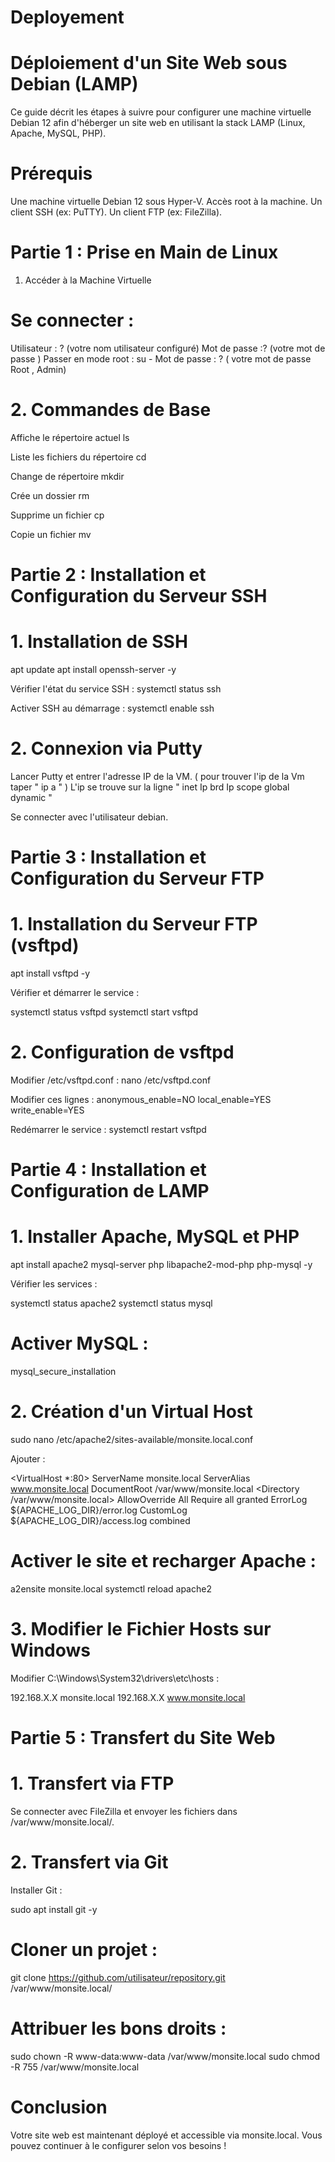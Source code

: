 # Deployement

# Déploiement d'un Site Web sous Debian (LAMP)

Ce guide décrit les étapes à suivre pour configurer une machine virtuelle Debian 12 afin d'héberger un site web en utilisant la stack LAMP (Linux, Apache, MySQL, PHP).

# Prérequis

Une machine virtuelle Debian 12 sous Hyper-V.
Accès root à la machine.
Un client SSH (ex: PuTTY).
Un client FTP (ex: FileZilla).

# Partie 1 : Prise en Main de Linux

1. Accéder à la Machine Virtuelle

# Se connecter  :

Utilisateur : ? (votre nom utilisateur configuré)
Mot de passe :? (votre mot de passe )
Passer en mode root :
su -
Mot de passe : ? ( votre mot de passe Root , Admin)

# 2. Commandes de Base

Affiche le répertoire actuel
ls

Liste les fichiers du répertoire
cd

Change de répertoire
mkdir

Crée un dossier
rm

Supprime un fichier
cp

Copie un fichier
mv

# Partie 2 : Installation et Configuration du Serveur SSH

# 1. Installation de SSH

 apt update
 apt install openssh-server -y

Vérifier l'état du service SSH :
systemctl status ssh

Activer SSH au démarrage :
systemctl enable ssh

# 2. Connexion via Putty

Lancer Putty et entrer l'adresse IP de la VM.
( pour trouver l'ip de la Vm taper " ip a " ) L'ip se trouve sur la ligne  " inet  Ip brd Ip scope global dynamic "

Se connecter avec l'utilisateur debian.

# Partie 3 : Installation et Configuration du Serveur FTP

# 1. Installation du Serveur FTP (vsftpd)

apt install vsftpd -y

Vérifier et démarrer le service :

systemctl status vsftpd
systemctl start vsftpd

# 2. Configuration de vsftpd

Modifier /etc/vsftpd.conf :
nano /etc/vsftpd.conf

Modifier ces lignes :
anonymous_enable=NO
local_enable=YES
write_enable=YES

Redémarrer le service :
systemctl restart vsftpd

# Partie 4 : Installation et Configuration de LAMP

# 1. Installer Apache, MySQL et PHP

apt install apache2 mysql-server php libapache2-mod-php php-mysql -y

Vérifier les services :

systemctl status apache2
systemctl status mysql

# Activer MySQL :

 mysql_secure_installation

# 2. Création d'un Virtual Host

sudo nano /etc/apache2/sites-available/monsite.local.conf

Ajouter :

<VirtualHost *:80>
    ServerName monsite.local
    ServerAlias www.monsite.local
    DocumentRoot /var/www/monsite.local
    <Directory /var/www/monsite.local>
        AllowOverride All
        Require all granted
    </Directory>
    ErrorLog ${APACHE_LOG_DIR}/error.log
    CustomLog ${APACHE_LOG_DIR}/access.log combined
</VirtualHost>

# Activer le site et recharger Apache :

a2ensite monsite.local
systemctl reload apache2

# 3. Modifier le Fichier Hosts sur Windows

Modifier C:\Windows\System32\drivers\etc\hosts :

192.168.X.X monsite.local
192.168.X.X www.monsite.local

# Partie 5 : Transfert du Site Web

# 1. Transfert via FTP

Se connecter avec FileZilla et envoyer les fichiers dans /var/www/monsite.local/.

# 2. Transfert via Git

Installer Git :

sudo apt install git -y

# Cloner un projet :

git clone https://github.com/utilisateur/repository.git /var/www/monsite.local/

# Attribuer les bons droits :

sudo chown -R www-data:www-data /var/www/monsite.local
sudo chmod -R 755 /var/www/monsite.local

# Conclusion

Votre site web est maintenant déployé et accessible via monsite.local. Vous pouvez continuer à le configurer selon vos besoins !

